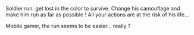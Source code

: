 Soldier run: get lost in the color to survive. Change his camouflage and make him run as far as possible ! All your actions are at the risk of his life…

Mobile gamer, the run seems to be easier… really ?